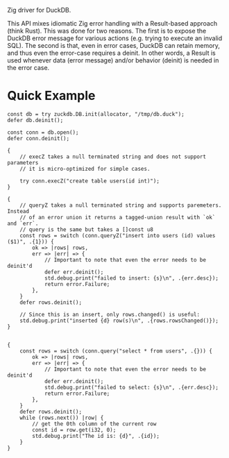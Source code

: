 Zig driver for DuckDB.

This API mixes idiomatic Zig error handling with a Result-based approach (think Rust). This was done for two reasons. The first is to expose the DuckDB error message for various actions (e.g. trying to execute an invalid SQL). The second is that, even in error cases, DuckDB can retain memory, and thus even the error-case requires a deinit. In other words, a Result is used whenever data (error message) and/or behavior (deinit) is needed in the error case.

# Quick Example
```zig
const db = try zuckdb.DB.init(allocator, "/tmp/db.duck");
defer db.deinit();

const conn = db.open();
defer conn.deinit();

{
    // execZ takes a null terminated string and does not support parameters
    // it is micro-optimized for simple cases.
    
    try conn.execZ("create table users(id int)");
}

{
    // queryZ takes a null terminated string and supports paremeters. Instead
    // of an error union it returns a tagged-union result with `ok` and `err`.
    // query is the same but takes a []const u8
    const rows = switch (conn.queryZ("insert into users (id) values ($1)", .{1})) {
        ok => |rows| rows,
        err => |err| => {
            // Important to note that even the error needs to be deinit'd
            defer err.deinit();
            std.debug.print("failed to insert: {s}\n", .{err.desc});
            return error.Failure;
        },
    }
    defer rows.deinit();

    // Since this is an insert, only rows.changed() is useful:
    std.debug.print("inserted {d} row(s)\n", .{rows.rowsChanged()});
}


{
    const rows = switch (conn.query("select * from users", .{})) {
        ok => |rows| rows,
        err => |err| => {
            // Important to note that even the error needs to be deinit'd
            defer err.deinit();
            std.debug.print("failed to select: {s}\n", .{err.desc});
            return error.Failure;
        },
    }
    defer rows.deinit();
    while (rows.next()) |row| {
        // get the 0th column of the current row
        const id = row.get(i32, 0);
        std.debug.print("The id is: {d}", .{id});
    }
}
```

